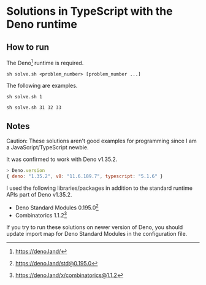 # Solutions in TypeScript with the Deno runtime

## How to run

The Deno[^1] runtime is required.

```console
sh solve.sh <problem_number> [problem_number ...]
```

The following are examples.

```console
sh solve.sh 1
```

```console
sh solve.sh 31 32 33
```

## Notes

Caution: These solutions aren't good examples for programming since I am a JavaScript/TypeScript newbie.

It was confirmed to work with Deno v1.35.2.

```js
> Deno.version
{ deno: "1.35.2", v8: "11.6.189.7", typescript: "5.1.6" }
```

I used the following libraries/packages in addition to the standard runtime APIs part of Deno v1.35.2.

- Deno Standard Modules 0.195.0[^2]
- Combinatorics 1.1.2[^3]

If you try to run these solutions on newer version of Deno, you should update import map for Deno Standard Modules in the configuration file.

[^1]: https://deno.land/

[^2]: https://deno.land/std@0.195.0

[^3]: https://deno.land/x/combinatorics@1.1.2
